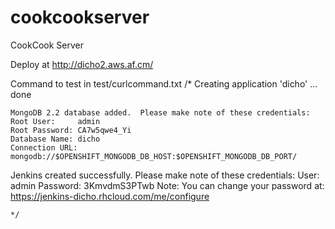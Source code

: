 cookcookserver
==============

CookCook Server


Deploy at http://dicho2.aws.af.cm/

Command to test in test/curlcommand.txt
/*
    Creating application 'dicho' ... done

    MongoDB 2.2 database added.  Please make note of these credentials:
    Root User:     admin
    Root Password: CA7w5qwe4_Yi
    Database Name: dicho
    Connection URL: mongodb://$OPENSHIFT_MONGODB_DB_HOST:$OPENSHIFT_MONGODB_DB_PORT/



 Jenkins created successfully.  Please make note of these credentials:
 User: admin
 Password: 3KmvdmS3PTwb
 Note:  You can change your password at: https://jenkins-dicho.rhcloud.com/me/configure

    */
